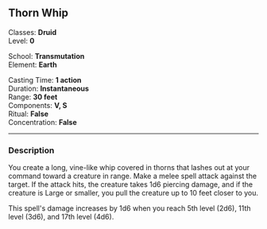 ## Thorn Whip

Classes: **Druid**  
Level: **0**  

School: **Transmutation**  
Element: **Earth**  

Casting Time: **1 action**  
Duration: **Instantaneous**  
Range: **30 feet**  
Components: **V, S**  
Ritual: **False**  
Concentration: **False**  

------

### Description

You create a long, vine-like whip covered in thorns that lashes out at your command toward a creature in range. Make a melee spell attack against the target. If the attack hits, the creature takes 1d6 piercing damage, and if the creature is Large or smaller, you pull the creature up to 10 feet closer to you.

This spell's damage increases by 1d6 when you reach 5th level (2d6), 11th level (3d6), and 17th level (4d6).